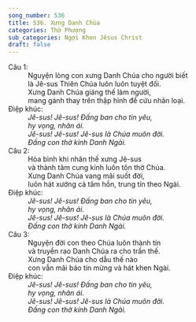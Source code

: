 ```yaml
---
song_number: 536
title: 536. Xưng Danh Chúa
categories: Thờ Phượng
sub_categories: Ngợi Khen Jêsus Christ
draft: false
---
```

<dl><dt>Câu 1:</dt><dd data-verse="1">Nguyện lòng con xưng Danh Chúa cho người biết <br/>là Jê-sus Thiên Chúa luôn luôn tuyệt đối. <br/>Xưng Danh Chúa giáng thế làm người, <br/>mang gánh thay trên thập hình để cứu nhân loại. </dd><dt>Điệp khúc:</dt><dd data-chorus="1"><em>Jê-sus! Jê-sus! Đấng ban cho tin yêu, <br/>hy vọng, nhân ái. <br/>Jê-sus! Jê-sus! Jê-sus là Chúa muôn đời. <br/>Đấng con thờ kính Danh Ngài. </em></dd><dt>Câu 2:</dt><dd data-verse="2">Hòa bình khi nhân thế xưng Jê-sus <br/>và thành tâm cung kính luôn tôn thờ Chúa. <br/>Xưng Danh Chúa vang mãi suốt đời, <br/>luôn hát xướng cả tâm hồn, trung tín theo Ngài. </dd><dt>Điệp khúc:</dt><dd data-chorus="1"><em>Jê-sus! Jê-sus! Đấng ban cho tin yêu, <br/>hy vọng, nhân ái. <br/>Jê-sus! Jê-sus! Jê-sus là Chúa muôn đời. <br/>Đấng con thờ kính Danh Ngài. </em></dd><dt>Câu 3:</dt><dd data-verse="3">Nguyện đời con theo Chúa luôn thành tín <br/>và truyền rao Danh Chúa ra cho trần thế. <br/>Xưng Danh Chúa cho dẫu thế nào <br/>con vẫn mãi báo tin mừng và hát khen Ngài. </dd><dt>Điệp khúc:</dt><dd data-chorus="1"><em>Jê-sus! Jê-sus! Đấng ban cho tin yêu, <br/>hy vọng, nhân ái. <br/>Jê-sus! Jê-sus! Jê-sus là Chúa muôn đời. <br/>Đấng con thờ kính Danh Ngài. </em></dd></dl>